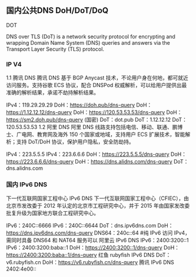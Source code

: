 ## 国内公共DNS  DoH/DoT/DoQ


DOT

DNS over TLS (DoT) is a network security protocol for encrypting and wrapping Domain Name System (DNS) queries and answers via the Transport Layer Security (TLS) protocol. 


### IP V4
1.1 腾讯 DNS
腾讯 DNS 基于 BGP Anycast 技术，不论用户身在何地，都可就近访问服务。支持谷歌 ECS 协议，配合 DNSPod 权威解析，可以给用户提供出最准确的解析结果，承诺不劫持解析结果。

IPv4：119.29.29.29
DoH：<https://doh.pub/dns-query>
DoH：<https://1.12.12.12/dns-query>
DoH：<https://120.53.53.53/dns-query>
DoH：<https://sm2.doh.pub/dns-query> (国密)
DoT：dot.pub
DoT：1.12.12.12
DoT：120.53.53.53
1.2 阿里 DNS
阿里 DNS 线路支持包括电信、移动、联通、鹏博士、广电网、教育网及海外 150 个国家或地域，支持用户 ECS 扩展技术，智能解析；支持 DoT/DoH 协议，保护用户隐私，安全防劫持。

IPv4：223.5.5.5
IPv4：223.6.6.6
DoH：<https://223.5.5.5/dns-query>
DoH：<https://223.6.6.6/dns-query>
DoH：<https://dns.alidns.com/dns-query>
DoT：dns.alidns.com

### 国内 IPv6 DNS
下一代互联网国家工程中心 IPv6 DNS
下一代互联网国家工程中心（CFIEC），由北京市发改委于 2012 年认定的北京市工程研究中心，并于 2015 年由国家发改委批复升级为国家地方联合工程研究中心。

IPv6：240C::6666
IPv6：240C::6644
DoT：dns.ipv6dns.com
DoH：<https://dns.ipv6dns.com/dns-query>
DNS64：240c::64 #纯 IPv6 访问 IPv4，需同时具备 DNS64 和 NAT64 服务可以
阿里云 IPv6 DNS
IPv6：2400:3200::1
IPv6：2400:3200:baba::1
DoH：<https://2400:3200::1/dns-query>
DoH：<https://2400:3200:baba::1/dns-query>
红鱼 rubyfish IPv6 DNS
DoT：v6.rubyfish.cn
DoH：<https://v6.rubyfish.cn/dns-query>
腾讯 IPv6 DNS
2402:4e00::


